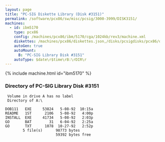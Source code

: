 ```yaml
---
layout: page
title: "PC-SIG Diskette Library (Disk #3151)"
permalink: /software/pcx86/sw/misc/pcsig/3000-3999/DISK3151/
machines:
  - id: ibm5170
    type: pcx86
    config: /machines/pcx86/ibm/5170/cga/1024kb/rev3/machine.xml
    diskettes: /machines/pcx86/diskettes.json,/disks/pcsigdisks/pcx86/diskettes.json
    autoGen: true
    autoMount:
      B: "PC-SIG Library Disk #3151"
    autoType: $date\r$time\rB:\rDIR\r
---
```


{% include machine.html id="ibm5170" %}

### Directory of PC-SIG Library Disk #3151

     Volume in drive A has no label
     Directory of A:\

    DOB111   EXE     53824   5-08-92  10:15a
    README   1ST      2106   5-08-92   4:00p
    INSTALL  EXE     41734   5-08-92   2:03p
    GO       BAT        31   6-04-92   2:25a
    GO       TXT      1078  10-27-92   2:52p
            5 file(s)      98773 bytes
                           59392 bytes free
